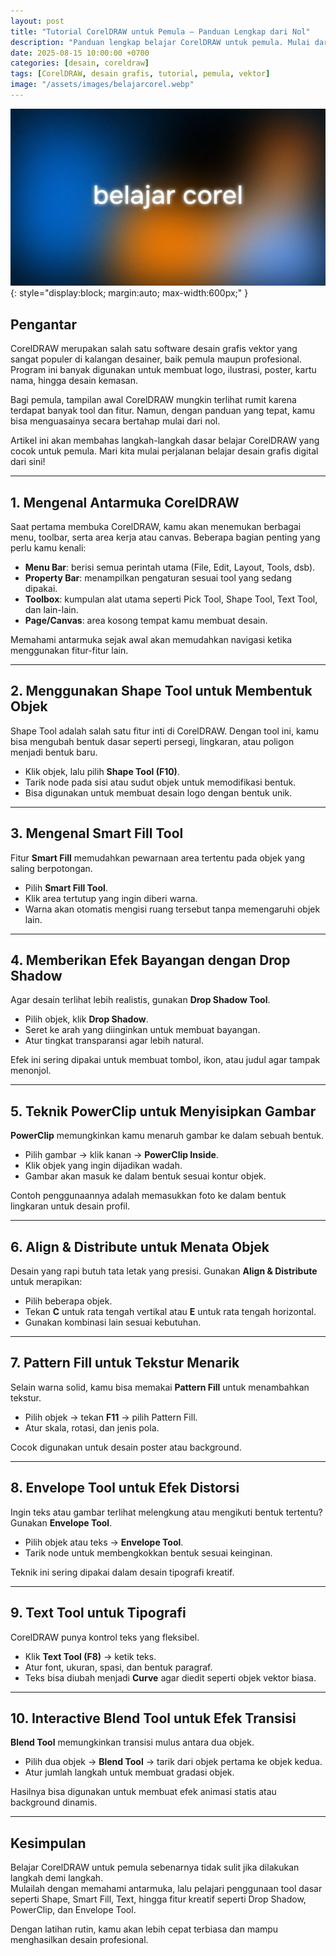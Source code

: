 ```yaml
---
layout: post
title: "Tutorial CorelDRAW untuk Pemula – Panduan Lengkap dari Nol"
description: "Panduan lengkap belajar CorelDRAW untuk pemula. Mulai dari mengenal antarmuka, tool dasar, hingga teknik desain kreatif yang sering digunakan desainer profesional."
date: 2025-08-15 10:00:00 +0700
categories: [desain, coreldraw]
tags: [CorelDRAW, desain grafis, tutorial, pemula, vektor]
image: "/assets/images/belajarcorel.webp"
---
```


![Belajar CorelDRAW untuk Pemula](/assets/images/belajarcorel.webp){: style="display:block; margin:auto; max-width:600px;" }

## Pengantar

CorelDRAW merupakan salah satu software desain grafis vektor yang sangat populer di kalangan desainer, baik pemula maupun profesional. Program ini banyak digunakan untuk membuat logo, ilustrasi, poster, kartu nama, hingga desain kemasan.  

Bagi pemula, tampilan awal CorelDRAW mungkin terlihat rumit karena terdapat banyak tool dan fitur. Namun, dengan panduan yang tepat, kamu bisa menguasainya secara bertahap mulai dari nol.  

Artikel ini akan membahas langkah-langkah dasar belajar CorelDRAW yang cocok untuk pemula. Mari kita mulai perjalanan belajar desain grafis digital dari sini!  

---

## 1. Mengenal Antarmuka CorelDRAW

Saat pertama membuka CorelDRAW, kamu akan menemukan berbagai menu, toolbar, serta area kerja atau canvas. Beberapa bagian penting yang perlu kamu kenali:

- **Menu Bar**: berisi semua perintah utama (File, Edit, Layout, Tools, dsb).  
- **Property Bar**: menampilkan pengaturan sesuai tool yang sedang dipakai.  
- **Toolbox**: kumpulan alat utama seperti Pick Tool, Shape Tool, Text Tool, dan lain-lain.  
- **Page/Canvas**: area kosong tempat kamu membuat desain.  

Memahami antarmuka sejak awal akan memudahkan navigasi ketika menggunakan fitur-fitur lain.  

---

## 2. Menggunakan Shape Tool untuk Membentuk Objek

Shape Tool adalah salah satu fitur inti di CorelDRAW. Dengan tool ini, kamu bisa mengubah bentuk dasar seperti persegi, lingkaran, atau poligon menjadi bentuk baru.  

- Klik objek, lalu pilih **Shape Tool (F10)**.  
- Tarik node pada sisi atau sudut objek untuk memodifikasi bentuk.  
- Bisa digunakan untuk membuat desain logo dengan bentuk unik.  

---

## 3. Mengenal Smart Fill Tool

Fitur **Smart Fill** memudahkan pewarnaan area tertentu pada objek yang saling berpotongan.  

- Pilih **Smart Fill Tool**.  
- Klik area tertutup yang ingin diberi warna.  
- Warna akan otomatis mengisi ruang tersebut tanpa memengaruhi objek lain.  

---

## 4. Memberikan Efek Bayangan dengan Drop Shadow

Agar desain terlihat lebih realistis, gunakan **Drop Shadow Tool**.  

- Pilih objek, klik **Drop Shadow**.  
- Seret ke arah yang diinginkan untuk membuat bayangan.  
- Atur tingkat transparansi agar lebih natural.  

Efek ini sering dipakai untuk membuat tombol, ikon, atau judul agar tampak menonjol.  

---

## 5. Teknik PowerClip untuk Menyisipkan Gambar

**PowerClip** memungkinkan kamu menaruh gambar ke dalam sebuah bentuk.  

- Pilih gambar → klik kanan → **PowerClip Inside**.  
- Klik objek yang ingin dijadikan wadah.  
- Gambar akan masuk ke dalam bentuk sesuai kontur objek.  

Contoh penggunaannya adalah memasukkan foto ke dalam bentuk lingkaran untuk desain profil.  

---

## 6. Align & Distribute untuk Menata Objek

Desain yang rapi butuh tata letak yang presisi. Gunakan **Align & Distribute** untuk merapikan:  

- Pilih beberapa objek.  
- Tekan **C** untuk rata tengah vertikal atau **E** untuk rata tengah horizontal.  
- Gunakan kombinasi lain sesuai kebutuhan.  

---

## 7. Pattern Fill untuk Tekstur Menarik

Selain warna solid, kamu bisa memakai **Pattern Fill** untuk menambahkan tekstur.  

- Pilih objek → tekan **F11** → pilih Pattern Fill.  
- Atur skala, rotasi, dan jenis pola.  

Cocok digunakan untuk desain poster atau background.  

---

## 8. Envelope Tool untuk Efek Distorsi

Ingin teks atau gambar terlihat melengkung atau mengikuti bentuk tertentu? Gunakan **Envelope Tool**.  

- Pilih objek atau teks → **Envelope Tool**.  
- Tarik node untuk membengkokkan bentuk sesuai keinginan.  

Teknik ini sering dipakai dalam desain tipografi kreatif.  

---

## 9. Text Tool untuk Tipografi

CorelDRAW punya kontrol teks yang fleksibel.  

- Klik **Text Tool (F8)** → ketik teks.  
- Atur font, ukuran, spasi, dan bentuk paragraf.  
- Teks bisa diubah menjadi **Curve** agar diedit seperti objek vektor biasa.  

---

## 10. Interactive Blend Tool untuk Efek Transisi

**Blend Tool** memungkinkan transisi mulus antara dua objek.  

- Pilih dua objek → **Blend Tool** → tarik dari objek pertama ke objek kedua.  
- Atur jumlah langkah untuk membuat gradasi objek.  

Hasilnya bisa digunakan untuk membuat efek animasi statis atau background dinamis.  

---

## Kesimpulan

Belajar CorelDRAW untuk pemula sebenarnya tidak sulit jika dilakukan langkah demi langkah.  
Mulailah dengan memahami antarmuka, lalu pelajari penggunaan tool dasar seperti Shape, Smart Fill, Text, hingga fitur kreatif seperti Drop Shadow, PowerClip, dan Envelope Tool.  

Dengan latihan rutin, kamu akan lebih cepat terbiasa dan mampu menghasilkan desain profesional.
